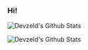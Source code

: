 ### Hi!

![Devzeld's Github Stats]([https://github-readme-stats-one-rosy.vercel.app/apiusername=devzeld&hide_title=true&hide_border=true&show_icons=true&count_private=true&line_height=21&theme=dracula](https://github-readme-stats.vercel.app/api?username=devzeld&show_icons=true&hide_border=true))

![Devzeld's Github Stats](https://github-readme-stats-one-rosy.vercel.app/api/top-langs/?username=devzeld&hide_title=true&hide_border=true&layout=compact&hide=html&theme=dracula)

